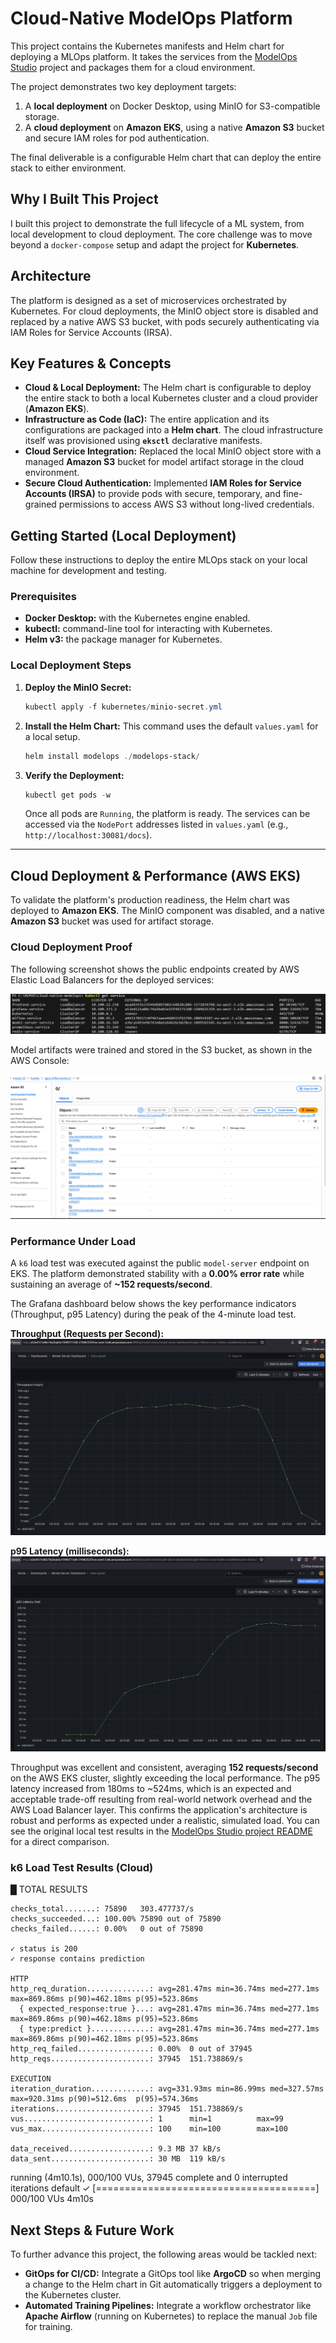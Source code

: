 # Cloud-Native ModelOps Platform

This project contains the Kubernetes manifests and Helm chart for deploying a MLOps platform. It takes the services from the [ModelOps Studio](https://github.com/Joao-Gabriel-Santos00/modelops-studio) project and packages them for a cloud environment.

The project demonstrates two key deployment targets:
1.  A **local deployment** on Docker Desktop, using MinIO for S3-compatible storage.
2.  A **cloud deployment** on **Amazon EKS**, using a native **Amazon S3** bucket and secure IAM roles for pod authentication.

The final deliverable is a configurable Helm chart that can deploy the entire stack to either environment.

## Why I Built This Project

I built this project to demonstrate the full lifecycle of a ML system, from local development to cloud deployment. The core challenge was to move beyond a `docker-compose` setup and adapt the project for **Kubernetes**.

## Architecture

The platform is designed as a set of microservices orchestrated by Kubernetes. For cloud deployments, the MinIO object store is disabled and replaced by a native AWS S3 bucket, with pods securely authenticating via IAM Roles for Service Accounts (IRSA).

## Key Features & Concepts

*   **Cloud & Local Deployment:** The Helm chart is configurable to deploy the entire stack to both a local Kubernetes cluster and a cloud provider (**Amazon EKS**).
*   **Infrastructure as Code (IaC):** The entire application and its configurations are packaged into a **Helm chart**. The cloud infrastructure itself was provisioned using **`eksctl`** declarative manifests.
*   **Cloud Service Integration:** Replaced the local MinIO object store with a managed **Amazon S3** bucket for model artifact storage in the cloud environment.
*   **Secure Cloud Authentication:** Implemented **IAM Roles for Service Accounts (IRSA)** to provide pods with secure, temporary, and fine-grained permissions to access AWS S3 without long-lived credentials.

## Getting Started (Local Deployment)

Follow these instructions to deploy the entire MLOps stack on your local machine for development and testing.

### Prerequisites

*   **Docker Desktop:** with the Kubernetes engine enabled.
*   **kubectl:** command-line tool for interacting with Kubernetes.
*   **Helm v3:** the package manager for Kubernetes.

### Local Deployment Steps

1.  **Deploy the MinIO Secret:**
    ```powershell
    kubectl apply -f kubernetes/minio-secret.yml
    ```
2.  **Install the Helm Chart:** This command uses the default `values.yaml` for a local setup.
    ```powershell
    helm install modelops ./modelops-stack/
    ```
3.  **Verify the Deployment:**
    ```powershell
    kubectl get pods -w
    ```
    Once all pods are `Running`, the platform is ready. The services can be accessed via the `NodePort` addresses listed in `values.yaml` (e.g., `http://localhost:30081/docs`).

---

## Cloud Deployment & Performance (AWS EKS)

To validate the platform's production readiness, the Helm chart was deployed to **Amazon EKS**. The MinIO component was disabled, and a native **Amazon S3** bucket was used for artifact storage.

### Cloud Deployment Proof

The following screenshot shows the public endpoints created by AWS Elastic Load Balancers for the deployed services:

![AWS Service Endpoints](./docs/images/kubectl_get_svc.png)

Model artifacts were trained and stored in the S3 bucket, as shown in the AWS Console:

![S3 Artifacts](./docs/images/s3_artifacts.png)

### Performance Under Load

A `k6` load test was executed against the public `model-server` endpoint on EKS. The platform demonstrated stability with a **0.00% error rate** while sustaining an average of **~152 requests/second**.

The Grafana dashboard below shows the key performance indicators (Throughput, p95 Latency) during the peak of the 4-minute load test.

**Throughput (Requests per Second):**
![Throughput Graph](./docs/images/grafana-throughput.png)

**p95 Latency (milliseconds):**
![Latency Graph](./docs/images/grafana-latency.png)

Throughput was excellent and consistent, averaging **152 requests/second** on the AWS EKS cluster, slightly exceeding the local performance. The p95 latency increased from 180ms to ~524ms, which is an expected and acceptable trade-off resulting from real-world network overhead and the AWS Load Balancer layer. This confirms the application's architecture is robust and performs as expected under a realistic, simulated load. You can see the original local test results in the [ModelOps Studio project README](https://github.com/Joao-Gabriel-Santos00/modelops-studio) for a direct comparison.

### k6 Load Test Results (Cloud)
  █ TOTAL RESULTS

    checks_total.......: 75890   303.477737/s
    checks_succeeded...: 100.00% 75890 out of 75890
    checks_failed......: 0.00%   0 out of 75890

    ✓ status is 200
    ✓ response contains prediction

    HTTP
    http_req_duration..............: avg=281.47ms min=36.74ms med=277.1ms  max=869.86ms p(90)=462.18ms p(95)=523.86ms
      { expected_response:true }...: avg=281.47ms min=36.74ms med=277.1ms  max=869.86ms p(90)=462.18ms p(95)=523.86ms
      { type:predict }.............: avg=281.47ms min=36.74ms med=277.1ms  max=869.86ms p(90)=462.18ms p(95)=523.86ms
    http_req_failed................: 0.00%  0 out of 37945
    http_reqs......................: 37945  151.738869/s

    EXECUTION
    iteration_duration.............: avg=331.93ms min=86.99ms med=327.57ms max=920.31ms p(90)=512.6ms  p(95)=574.36ms
    iterations.....................: 37945  151.738869/s
    vus............................: 1      min=1          max=99
    vus_max........................: 100    min=100        max=100

    data_received..................: 9.3 MB 37 kB/s
    data_sent......................: 30 MB  119 kB/s




running (4m10.1s), 000/100 VUs, 37945 complete and 0 interrupted iterations
default ✓ [======================================] 000/100 VUs  4m10s


## Next Steps & Future Work

To further advance this project, the following areas would be tackled next:

*   **GitOps for CI/CD:** Integrate a GitOps tool like **ArgoCD** so when merging a change to the Helm chart in Git automatically triggers a deployment to the Kubernetes cluster.
*   **Automated Training Pipelines:** Integrate a workflow orchestrator like **Apache Airflow** (running on Kubernetes) to replace the manual `Job` file for training.